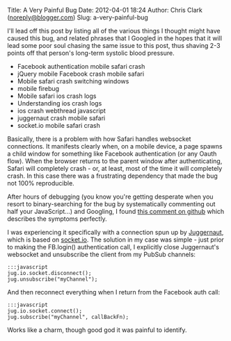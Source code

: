 Title: A Very Painful Bug
Date: 2012-04-01 18:24
Author: Chris Clark (noreply@blogger.com)
Slug: a-very-painful-bug

I'll lead off this post by listing all of the various things I thought
might have caused this bug, and related phrases that I Googled in the
hopes that it will lead some poor soul chasing the same issue to this
post, thus shaving 2-3 points off that person's long-term systolic blood
pressure.

-   Facebook authentication mobile safari crash
-   jQuery mobile Facebook crash mobile safari
-   Mobile safari crash switching windows
-   mobile firebug
-   Mobile safari ios crash logs
-   Understanding ios crash logs
-   ios crash webthread javascript
-   juggernaut crash mobile safari
-   socket.io mobile safari crash

Basically, there is a problem with how Safari handles websocket
connections. It manifests clearly when, on a mobile device, a page
spawns a child window for something like Facebook authentication (or any
Oauth flow). When the browser returns to the parent window after
authenticating, Safari will completely crash - or, at least, most of the
time it will completely crash. In this case there was a frustrating
dependency that made the bug not 100% reproducible.
  
After hours of debugging (you know you're getting desperate when you
resort to binary-searching for the bug by systematically commenting out
half your JavaScript...) and Googling, I found [this comment on
github](https://github.com/LearnBoost/socket.io/issues/193#issuecomment-4177697)
which describes the symptoms perfectly.
  
I was experiencing it specifically with a connection spun up by
[Juggernaut](https://github.com/maccman/juggernaut), which is based on
[socket.io](https://github.com/learnboost/socket.io). The solution in my
case was simple - just prior to making the FB.login() authentication
call, I explicitly close Juggernaut's websocket and unsubscribe the
client from my PubSub channels:

    :::javascript
    jug.io.socket.disconnect();
    jug.unsubscribe("myChannel");

And then reconnect everything when I return from the Facebook auth
call:

    :::javascript
    jug.io.socket.connect();
    jug.subscribe("myChannel", callBackFn);

Works like a charm, though good god it was painful to identify.
